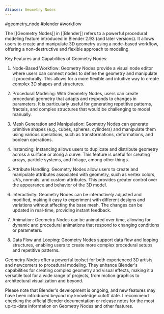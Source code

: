 ```yaml
---
Aliases: Geometry Nodes
---
```

#geometry_node #blender #workflow

The [[Geometry Nodes]] in [[Blender]] refers to a powerful procedural modeling feature introduced in Blender 2.93 (and later versions). It allows users to create and manipulate 3D geometry using a node-based workflow, offering a non-destructive and flexible approach to modeling.

Key Features and Capabilities of Geometry Nodes:

1. Node-Based Workflow: Geometry Nodes provide a visual node editor where users can connect nodes to define the geometry and manipulate it procedurally. This allows for a more flexible and intuitive way to create complex 3D shapes and structures.

2. Procedural Modeling: With Geometry Nodes, users can create procedural geometry that adapts and responds to changes in parameters. It is particularly useful for generating repetitive patterns, fractals, and complex structures that would be challenging to model manually.

3. Mesh Generation and Manipulation: Geometry Nodes can generate primitive shapes (e.g., cubes, spheres, cylinders) and manipulate them using various operations, such as transformations, deformations, and boolean operations.

4. Instancing: Instancing allows users to duplicate and distribute geometry across a surface or along a curve. This feature is useful for creating arrays, particle systems, and foliage, among other things.

5. Attribute Handling: Geometry Nodes allow users to create and manipulate attributes associated with geometry, such as vertex colors, UVs, normals, and custom attributes. This provides greater control over the appearance and behavior of the 3D model.

6. Interactivity: Geometry Nodes can be interactively adjusted and modified, making it easy to experiment with different designs and variations without affecting the base mesh. The changes can be updated in real-time, providing instant feedback.

7. Animation: Geometry Nodes can be animated over time, allowing for dynamic and procedural animations that respond to changing conditions or parameters.

8. Data Flow and Looping: Geometry Nodes support data flow and looping structures, enabling users to create more complex procedural setups and repetitive patterns.

Geometry Nodes offer a powerful toolset for both experienced 3D artists and newcomers to procedural modeling. They enhance Blender's capabilities for creating complex geometry and visual effects, making it a versatile tool for a wide range of projects, from motion graphics to architectural visualization and beyond.

Please note that Blender's development is ongoing, and new features may have been introduced beyond my knowledge cutoff date. I recommend checking the official Blender documentation or release notes for the most up-to-date information on Geometry Nodes and other features.

